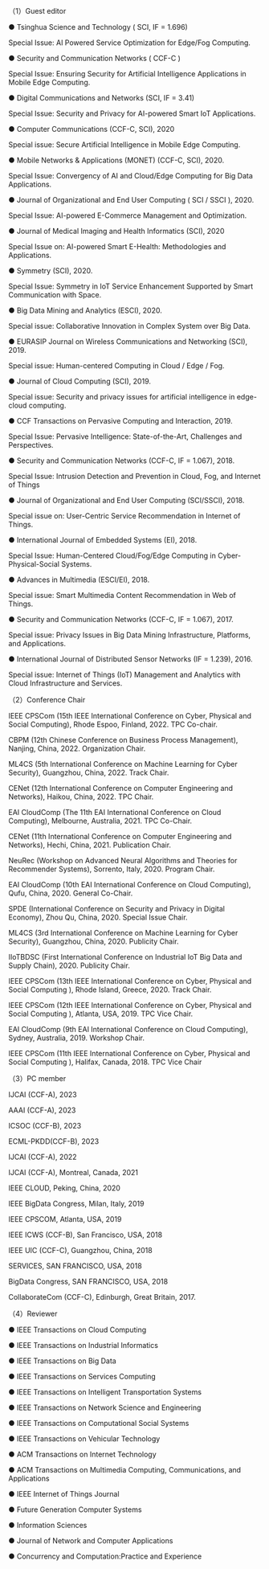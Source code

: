 （1）Guest editor

● Tsinghua Science and Technology ( SCI, IF = 1.696)

  Special Issue: AI Powered Service Optimization for Edge/Fog Computing. 

● Security and Communication Networks ( CCF-C )

  Special Issue: Ensuring Security for Artificial Intelligence Applications in Mobile Edge Computing.

● Digital Communications and Networks (SCI, IF = 3.41)

  Special Issue: Security and Privacy for AI-powered Smart IoT Applications.

● Computer Communications (CCF-C, SCI), 2020 

   Special issue: Secure Artificial Intelligence in Mobile Edge Computing. 

● Mobile Networks & Applications (MONET) (CCF-C, SCI), 2020.

 Special Issue: Convergency of AI and Cloud/Edge Computing for Big Data Applications. 

● Journal of Organizational and End User Computing ( SCI / SSCI ), 2020.

   Special Issue: AI-powered E-Commerce Management and Optimization.

● Journal of Medical Imaging and Health Informatics (SCI), 2020

   Special Issue on: AI-powered Smart E-Health: Methodologies and Applications.

● Symmetry (SCI), 2020.

 Special Issue: Symmetry in IoT Service Enhancement Supported by Smart Communication with Space.

● Big Data Mining and Analytics (ESCI), 2020.

  Special issue: Collaborative Innovation in Complex System over Big Data. 

● EURASIP Journal on Wireless Communications and Networking (SCI), 2019.

  Special issue: Human-centered Computing in Cloud / Edge / Fog. 

● Journal of Cloud Computing (SCI), 2019.

 Special issue: Security and privacy issues for artificial intelligence in edge-cloud computing.

● CCF Transactions on Pervasive Computing and Interaction, 2019.

  Special Issue: Pervasive Intelligence: State-of-the-Art, Challenges and Perspectives.

● Security and Communication Networks (CCF-C, IF = 1.067), 2018.

  Special Issue: Intrusion Detection and Prevention in Cloud, Fog, and Internet of Things

● Journal of Organizational and End User Computing (SCI/SSCI), 2018.

  Special issue on: User-Centric Service Recommendation in Internet of Things.

● International Journal of Embedded Systems (EI), 2018.

 Special Issue: Human-Centered Cloud/Fog/Edge Computing in Cyber-Physical-Social Systems.

● Advances in Multimedia (ESCI/EI), 2018.

   Special issue: Smart Multimedia Content Recommendation in Web of Things. 

● Security and Communication Networks (CCF-C, IF = 1.067), 2017.

 Special issue: Privacy Issues in Big Data Mining Infrastructure, Platforms, and Applications.

● International Journal of Distributed Sensor Networks (IF = 1.239), 2016.

 Special issue: Internet of Things (IoT) Management and Analytics with Cloud Infrastructure and Services. 

（2）Conference Chair 

IEEE CPSCom (15th IEEE International Conference on Cyber, Physical and Social Computing), Rhode Espoo, Finland, 2022. TPC Co-chair.

CBPM (12th Chinese Conference on Business Process Management), Nanjing, China, 2022. Organization Chair.

ML4CS (5th International Conference on Machine Learning for Cyber Security), Guangzhou, China, 2022. Track Chair.

CENet (12th International Conference on Computer Engineering and Networks), Haikou, China, 2022. TPC Chair.

EAI CloudComp (The 11th EAI International Conference on Cloud Computing), Melbourne, Australia, 2021. TPC Co-Chair.

CENet (11th International Conference on Computer Engineering and Networks), Hechi, China, 2021. Publication Chair.

NeuRec (Workshop on Advanced Neural Algorithms and Theories for Recommender Systems), Sorrento, Italy, 2020. Program Chair.

EAI CloudComp (10th EAI International Conference on Cloud Computing), Qufu, China, 2020. General Co-Chair.

SPDE (International Conference on Security and Privacy in Digital Economy), Zhou Qu, China, 2020. Special Issue Chair.

ML4CS (3rd International Conference on Machine Learning for Cyber Security), Guangzhou, China, 2020. Publicity Chair.

IIoTBDSC (First International Conference on Industrial IoT Big Data and Supply Chain), 2020. Publicity Chair.

IEEE CPSCom (13th IEEE International Conference on Cyber, Physical and Social Computing ), Rhode Island, Greece, 2020. Track Chair.

IEEE CPSCom (12th IEEE International Conference on Cyber, Physical and Social Computing ), Atlanta, USA, 2019. TPC Vice Chair.

EAI CloudComp (9th EAI International Conference on Cloud Computing), Sydney, Australia, 2019. Workshop Chair.

IEEE CPSCom (11th IEEE International Conference on Cyber, Physical and Social Computing ), Halifax, Canada, 2018. TPC Vice Chair

（3）PC member 

IJCAI (CCF-A), 2023

AAAI (CCF-A), 2023

ICSOC (CCF-B), 2023

ECML-PKDD(CCF-B), 2023

IJCAI (CCF-A), 2022

IJCAI (CCF-A), Montreal, Canada, 2021

IEEE CLOUD, Peking, China, 2020

IEEE BigData Congress, Milan, Italy, 2019

IEEE CPSCOM, Atlanta, USA, 2019

IEEE ICWS (CCF-B), San Francisco, USA, 2018

IEEE UIC (CCF-C), Guangzhou, China, 2018

SERVICES, SAN FRANCISCO, USA, 2018

BigData Congress, SAN FRANCISCO, USA, 2018

CollaborateCom (CCF-C), Edinburgh, Great Britain, 2017.

（4）Reviewer

● IEEE Transactions on Cloud Computing

● IEEE Transactions on Industrial Informatics 

● IEEE Transactions on Big Data

● IEEE Transactions on Services Computing

● IEEE Transactions on Intelligent Transportation Systems

● IEEE Transactions on Network Science and Engineering  

● IEEE Transactions on Computational Social Systems

● IEEE Transactions on Vehicular Technology 

● ACM Transactions on Internet Technology 

● ACM Transactions on Multimedia Computing, Communications, and Applications

● IEEE Internet of Things Journal 

● Future Generation Computer Systems

● Information Sciences 

● Journal of Network and Computer Applications 

● Concurrency and Computation:Practice and Experience